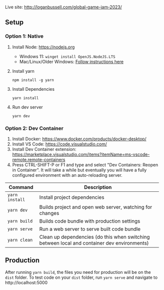 Live site: http://loganbussell.com/global-game-jam-2023/

## Setup

### Option 1: Native

1. Install Node: https://nodejs.org
    - Windows 11: `winget install OpenJS.NodeJS.LTS`
    - Mac/Linux/Older Windows: [Follow instructions here](https://nodejs.org/en/download/package-manager/)
2. Install yarn

    `npm install -g yarn`

3. Install Dependencies

    `yarn install`

4. Run dev server

    `yarn dev`

### Option 2: Dev Container

1. Install Docker: https://www.docker.com/products/docker-desktop/
2. Install VS Code: https://code.visualstudio.com/
3. Install Dev Container extension: https://marketplace.visualstudio.com/items?itemName=ms-vscode-remote.remote-containers
4. Press CTRL-SHIFT-P or F1 and type and select "Dev Containers: Reopen in Container". It will take a while but eventually you will have a fully configured environment with an auto-reloading server.


| Command        | Description                                              |
| -------------- | -------------------------------------------------------- |
| `yarn install` | Install project dependencies                             |
| `yarn dev`     | Builds project and open web server, watching for changes |
| `yarn build`   | Builds code bundle with production settings              |
| `yarn serve`   | Run a web server to serve built code bundle              |
| `yarn clean`   | Clean up dependencies (do this when switching between local and container dev environments)              |

## Production

After running `yarn build`, the files you need for production will be on the `dist` folder. To test code on your `dist` folder, run `yarn serve` and navigate to http://localhost:5000
